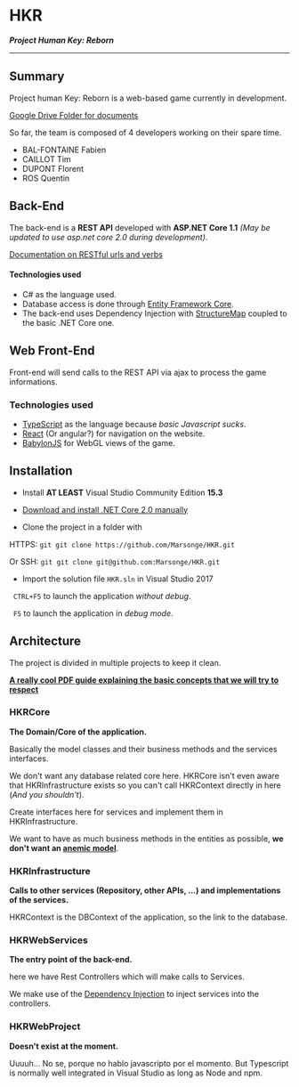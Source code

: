 
# HKR #
***Project Human Key: Reborn***

----------

## Summary ##
Project human Key: Reborn is a web-based game currently in development.

[Google Drive Folder for documents](https://drive.google.com/drive/folders/0B4zDK5_hmOx4ZG1rQ1lpN1dDYWs?usp=sharing)

So far, the team is composed of 4 developers working on their spare time.

 - BAL-FONTAINE Fabien
 - CAILLOT Tim
 - DUPONT Florent
 - ROS Quentin

## Back-End ##
The back-end is a **REST API** developed with **ASP.NET Core 1.1** *(May be updated to use asp.net core 2.0 during development)*.

[Documentation on RESTful urls and verbs](http://restfulapi.net/http-methods/)
#### Technologies used ####
- C# as the language used.
- Database access is done through [Entity Framework Core](https://docs.microsoft.com/en-us/ef/core/).
- The back-end uses Dependency Injection with [StructureMap](http://structuremap.github.io/) coupled to the basic .NET Core one.

## Web Front-End ##
Front-end will send calls to the REST API via ajax to process the game informations.

### Technologies used ###
- [TypeScript](https://www.typescriptlang.org/) as the language because *basic Javascript sucks*.
- [React](https://facebook.github.io/react/) (Or angular?) for navigation on the website.
- [BabylonJS](http://www.babylonjs.com/) for WebGL views of the game.

## Installation ##

- Install **AT LEAST** Visual Studio Community Edition **15.3**
- [Download and install .NET Core 2.0 manually](https://www.microsoft.com/net/core)

- Clone the project in a folder with 

HTTPS:
```git git clone https://github.com/Marsonge/HKR.git```

Or SSH:
```git git clone git@github.com:Marsonge/HKR.git```

- Import the solution file ```HKR.sln``` in Visual Studio 2017

``` CTRL+F5``` to launch the application *without debug*.

``` F5``` to launch the application in *debug mode*.


## Architecture ##

The project is divided in multiple projects to keep it clean.

[**A really cool PDF guide explaining the basic concepts that we will try to respect**](https://www.microsoft.com/net/download/thank-you/aspnet-ebook)
### HKRCore ###
**The Domain/Core of the application.**

Basically the model classes and their business methods and the services interfaces.

We don't want any database related core here. HKRCore isn't even aware that HKRInfrastructure exists so you can't call HKRContext directly in here (*And you shouldn't*). 

Create interfaces here for services and implement them in HKRInfrastructure.

We want to have as much business methods in the entities as possible, **we don't want an [anemic model](https://en.wikipedia.org/wiki/Anemic_domain_model)**.

### HKRInfrastructure ###
**Calls to other services (Repository, other APIs, ...) and implementations of the services.**

HKRContext is the DBContext of the application, so the link to the database.

### HKRWebServices ###
**The entry point of the back-end.**

here we have Rest Controllers which will make calls to Services.

We make use of the [Dependency Injection](https://docs.microsoft.com/en-us/aspnet/core/fundamentals/dependency-injection) to inject services into the controllers.

### HKRWebProject ###
**Doesn't exist at the moment.**

Uuuuh... No se, porque no hablo javascripto por el momento.
But Typescript is normally well integrated in Visual Studio as long as Node and npm.
